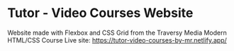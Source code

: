 # Tutor - Video Courses Website

Website made with Flexbox and CSS Grid from the Traversy Media Modern HTML/CSS Course
Live site: https://tutor-video-courses-by-mr.netlify.app/
